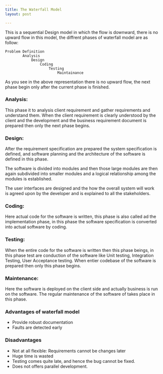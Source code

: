 ```yaml
---
title: The Waterfall Model
layout: post

---
```

This is a sequential Design model in which the flow is downward, there is no upward flow in this model, the diffrent phases of waterfall model are as follow:
	
	Problem Definition
			Analysis
				Design
					Coding
						Testing
							Maintainance 

As you see in the above representation there is no upward flow, the next phase begin only after the current phase is finished.

### Analysis:
This phase it to analysis client requirement and gather requirements and understand them.
When the client requirement is clearly understood by the client and the development and the business requirement document is prepared then only the next phase begins.

### Design:
After the requirement specification are prepared the system specification is defined, and software planning and the architecture of the software is defined in this phase.

The software is divided into modules and then those large modules are then again subdivided into smaller modules and a logical relationship among the modules is established.

The user interfaces are designed and the how the overall system will work is agreed upon  by the developer and is explained to all the stakeholders.

### Coding:
Here actual code for the software is written, this phase is also called ad the implementation phase, in this phase the software specification is converted into actual software by coding.

### Testing:
When the entire code for the software is written then this phase beings, in this phase test are conduction of the software like Unit testing, Integration Testing, User Acceptance testing.
When entier codebase of the software is prepared then only this phase begins.

### Maintenance:
Here the software is deployed on the client side and actually business is run on the software.
The regular maintenance of the software of takes place in this phase.

### Advantages of waterfall model
* Provide robust documentation
* Faults are detected early

### Disadvantages 
* Not at all flexible: Requirements cannot be changes later
* Huge time is wasted 
* Testing comes quite late, and hence the bug cannot be fixed.
* Does not offers parallel development.